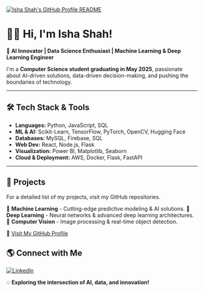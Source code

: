<a href="https://github.com/ishshah1101">
  <picture>
    <source media="(prefers-color-scheme: dark)" srcset="https://github.com/ishshah1101/blob/main/assets/banner-dark.png">
    <img alt="Isha Shah's GitHub Profile README" src="https://github.com/ishshah1101/blob/main/assets/banner-light.png">
  </picture>
</a>

# 👩‍💻 Hi, I'm Isha Shah!

🚀 **AI Innovator | Data Science Enthusiast | Machine Learning & Deep Learning Engineer**

I'm a **Computer Science student graduating in May 2025**, passionate about AI-driven solutions, data-driven decision-making, and pushing the boundaries of technology.

---
## 🛠️ Tech Stack & Tools

- **Languages:** Python, JavaScript, SQL
- **ML & AI:** Scikit-Learn, TensorFlow, PyTorch, OpenCV, Hugging Face
- **Databases:** MySQL, Firebase, SQL
- **Web Dev:** React, Node.js, Flask
- **Visualization:** Power BI, Matplotlib, Seaborn
- **Cloud & Deployment:** AWS, Docker, Flask, FastAPI

---
## 📌 Projects

For a detailed list of my projects, visit my GitHub repositories.

📂 **Machine Learning** - Cutting-edge predictive modeling & AI solutions.
📂 **Deep Learning** - Neural networks & advanced deep learning architectures.
📂 **Computer Vision** - Image processing & real-time object detection.

🔗 [Visit My GitHub Profile](https://github.com/ishshah1101)

## 🌎 Connect with Me
[![LinkedIn](https://img.shields.io/badge/LinkedIn-blue?style=for-the-badge&logo=linkedin)](https://www.linkedin.com/in/isha-shah-ba328b239/)

💡 **Exploring the intersection of AI, data, and innovation!**
